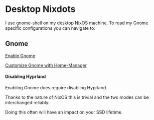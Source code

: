 # Desktop Nixdots

I use gnome-shell on my desktop NixOS machine. To read my Gnome specific configurations you can navigate to:


## Gnome
[Enable Gnome](https://github.com/erictossell/nixdots/blob/main/desktop/modules/gnome.nix)

[Customize Gnome with Home-Manager](https://github.com/erictossell/nixdots/blob/main/desktop/modules/gnome-home.nix)

#### Disabling Hyprland
Enabling Gnome does require disabling Hyprland.

Thanks to the nature of NixOS this is trivial and the two modes can be interchanged reliably. 

Doing this often will have an impact on your SSD lifetime.


